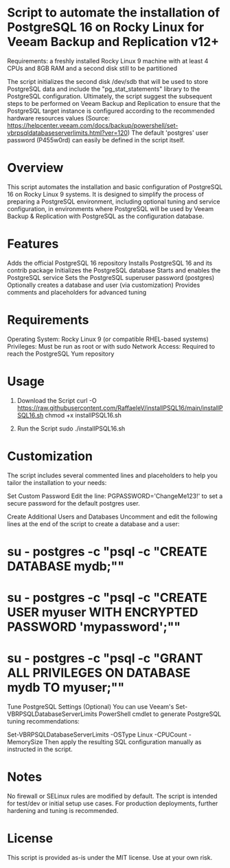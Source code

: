 Script to automate the installation of PostgreSQL 16 on Rocky Linux for Veeam Backup and Replication v12+
=========================================================================================================
Requirements: a freshly installed Rocky Linux 9 machine with at least 4 CPUs and 8GB RAM and a second disk still to be partitioned

The script initializes the second disk /dev/sdb that will be used to store PostgreSQL data and include the "pg_stat_statements" library to the PostgreSQL configuration.
Ultimately, the script suggest the subsequent steps to be performed on Veeam Backup and Replication to ensure that the PostgreSQL target instance is configured according to the recommended hardware resources values
(Source: https://helpcenter.veeam.com/docs/backup/powershell/set-vbrpsqldatabaseserverlimits.html?ver=120) 
The default 'postgres' user password (P455w0rd) can easily be defined in the script itself.

Overview
========
This script automates the installation and basic configuration of PostgreSQL 16 on Rocky Linux 9 systems. It is designed to simplify the process of preparing a PostgreSQL environment, including optional tuning and service configuration, in environments where PostgreSQL will be used by Veeam Backup & Replication with PostgreSQL as the configuration database.

Features
========
Adds the official PostgreSQL 16 repository
Installs PostgreSQL 16 and its contrib package
Initializes the PostgreSQL database
Starts and enables the PostgreSQL service
Sets the PostgreSQL superuser password (postgres)
Optionally creates a database and user (via customization)
Provides comments and placeholders for advanced tuning

Requirements
============
Operating System: Rocky Linux 9 (or compatible RHEL-based systems)
Privileges: Must be run as root or with sudo
Network Access: Required to reach the PostgreSQL Yum repository

Usage
=====
1. Download the Script
curl -O https://raw.githubusercontent.com/RaffaeleV/installPSQL16/main/installPSQL16.sh
chmod +x installPSQL16.sh

2. Run the Script
sudo ./installPSQL16.sh

Customization
=============
The script includes several commented lines and placeholders to help you tailor the installation to your needs:

Set Custom Password
Edit the line:
PGPASSWORD='ChangeMe123!'
to set a secure password for the default postgres user.

Create Additional Users and Databases
Uncomment and edit the following lines at the end of the script to create a database and a user:

# su - postgres -c "psql -c \"CREATE DATABASE mydb;\""
# su - postgres -c "psql -c \"CREATE USER myuser WITH ENCRYPTED PASSWORD 'mypassword';\""
# su - postgres -c "psql -c \"GRANT ALL PRIVILEGES ON DATABASE mydb TO myuser;\""

Tune PostgreSQL Settings (Optional)
You can use Veeam's Set-VBRPSQLDatabaseServerLimits PowerShell cmdlet to generate PostgreSQL tuning recommendations:

Set-VBRPSQLDatabaseServerLimits -OSType Linux -CPUCount <CPU> -MemorySize <MB>
Then apply the resulting SQL configuration manually as instructed in the script.

Notes
=====
No firewall or SELinux rules are modified by default.
The script is intended for test/dev or initial setup use cases. For production deployments, further hardening and tuning is recommended.

License
=======
This script is provided as-is under the MIT license. Use at your own risk.
